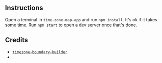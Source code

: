 ## Instructions
Open a terminal in `time-zone-map-app` and run `npm install`. It's ok if it takes some time. Run `npm start` to open a dev server once that's done.

## Credits
- [`timezone-boundary-builder`](https://github.com/evansiroky/timezone-boundary-builder)
- 